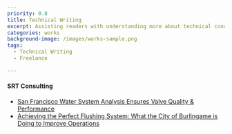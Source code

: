 ```yaml
---
priority: 0.8
title: Technical Writing
excerpt: Assisting readers with understanding more about technical concepts and topics
categories: works
background-image: /images/works-sample.png
tags:
  - Technical Writing
  - Freelance

---
```


#### SRT Consulting

- [San Francisco Water System Analysis Ensures Valve Quality & Performance](/images/san_francisco.pdf)
- [Achieving the Perfect Flushing System: What the City of Burlingame is Doing to Improve Operations](/images/burlingame.pdf)
